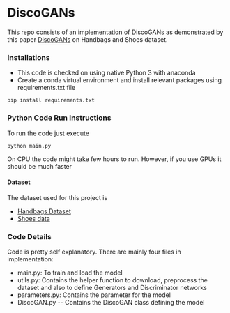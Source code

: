 # DiscoGANs
This repo consists of an implementation of DiscoGANs as demonstrated by this paper [DiscoGANs](https://arxiv.org/pdf/1703.05192.pdf) on Handbags and Shoes dataset.

### Installations
* This code is checked on using native Python 3 with anaconda
* Create a conda virtual environment and install relevant packages using requirements.txt file

```
pip install requirements.txt
```
### Python Code Run Instructions
To run the code just execute
```
python main.py
```
On CPU the code might take few hours to run. However, if you use GPUs it should be much faster
#### Dataset
The dataset used for this project is
* [Handbags Dataset](https://people.eecs.berkeley.edu/~tinghuiz/projects/pix2pix/datasets/edges2handbags.tar.gz)
* [Shoes data](https://people.eecs.berkeley.edu/~tinghuiz/projects/pix2pix/datasets/edges2shoes.tar.gz)

### Code Details
Code is pretty self explanatory. There are mainly four files in implementation:

* main.py:  To train and load the model
* utils.py:   Contains the helper function to download, preprocess the dataset and also to define Generators and Discriminator networks
* parameters.py: Contains the parameter for the model
* DiscoGAN.py -- Contains the DiscoGAN class defining the model



